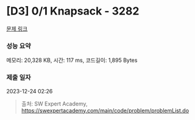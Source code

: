 # [D3] 0/1 Knapsack - 3282 

[문제 링크](https://swexpertacademy.com/main/code/problem/problemDetail.do?contestProbId=AWBJAVpqrzQDFAWr) 

### 성능 요약

메모리: 20,328 KB, 시간: 117 ms, 코드길이: 1,895 Bytes

### 제출 일자

2023-12-24 02:26



> 출처: SW Expert Academy, https://swexpertacademy.com/main/code/problem/problemList.do